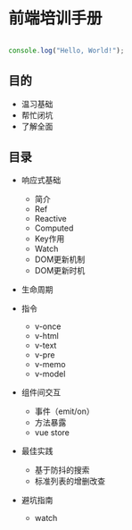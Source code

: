 # 前端培训手册

```javascript

console.log("Hello, World!");

```

## 目的

* 温习基础
* 帮忙闭坑
* 了解全面

## 目录

* 响应式基础
    * 简介
    * Ref
  * Reactive
  * Computed
  * Key作用
  * Watch
  * DOM更新机制
  * DOM更新时机

* 生命周期

* 指令
   * v-once
  * v-html
  * v-text
  * v-pre
  * v-memo
  * v-model

* 组件间交互
  * 事件（emit/on）
  * 方法暴露
  * vue store

* 最佳实践
  * 基于防抖的搜索
  * 标准列表的增删改查

* 避坑指南
  * watch

